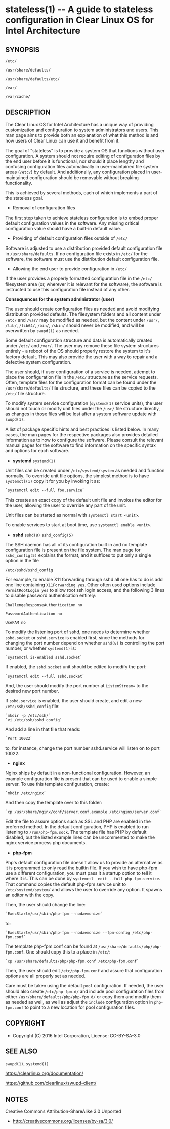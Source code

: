 stateless(1) -- A guide to stateless configuration in Clear Linux OS for Intel Architecture
=============================================

## SYNOPSIS

`/etc/`

`/usr/share/defaults/`

`/usr/share/defaults/etc/`

`/var/`

`/var/cache/`

## DESCRIPTION

The Clear Linux OS for Intel Architecture has a unique way of
providing customization and configuration to system administrators and
users. This man page aims to provide both an explanation of what this
method is and how users of Clear Linux can use it and benefit from it.

The goal of "stateless" is to provide a system OS that functions
without user configuration. A system should not require editing of
configuration files by the end user before it is functional, nor should
it place lengthy and confusing configuration files automatically in
user-maintained file system areas (`/etc/`) by default. And
additionally, any configuration placed in user-maintained configuration
should be removable without breaking functionality.

This is achieved by several methods, each of which implements a part
of the stateless goal.


 * Removal of configuration files

The first step taken to achieve stateless configuration is to embed
proper default configuration values in the software. Any missing
critical configuration value should have a built-in default value.

 * Providing of default configuration files outside of `/etc/`

Software is adjusted to use a distribution provided default
configuration file in `/usr/share/defaults`. If no configuration
file exists in `/etc/` for the software, the software must use the
distribution default configuration file.

 * Allowing the end user to provide configuration in `/etc/`

If the user provides a properly formatted configuration file in
the `/etc/` filesystem area (or, wherever it is relevant for the
software), the software is instructed to use this configuration
file instead of any other.


**Consequences for the system administrator (user)**

The user should create configuration files as needed and avoid
modifying distribution provided defaults. The filesystem folders and
all content under `/etc/` and `/var/` may be modified as needed, but
the content under `/usr/`, `/lib/`, `/lib64/`, `/bin/`, `/sbin/` should
never be modified, and will be overwritten by `swupd(1)` as needed.

Some default configuration structure and data is automatically created
under `/etc/` and `/var/`. The user may remove these file system
structures entirely - a reboot of the OS should properly restore the
system to it's factory default. This may also provide the user with
a way to repair and a defective system configuration.

The user should, if user configuration of a service is needed,
attempt to place the configuration file in the `/etc/` structure as
the service requests. Often, template files for the configuration
format can be found under the `/usr/share/defaults/` file structure,
and these files can be copied to the `/etc/` file structure.

To modify system service configuration (`systemd(1)` service units),
the user should not touch or modify unit files under the `/usr/`
file structure directly, as changes in those files will be lost after
a system software update with `swupd(1)`.

A list of package specific hints and best practices is listed below. In 
many cases, the man pages for the respective packages also provides 
detailed information as to how to configure the software. Please 
consult the relevant manual pages for the software to find information
on the specific syntax and options for each software.


 * **systemd** `systemd(1)`

Unit files can be created under `/etc/systemd/system` as needed and 
function normally. To override unit file options, the simplest method 
is to have `systemctl(1)` copy it for you by invoking it as:

    `systemctl edit --full foo.service`

This creates an exact copy of the default unit file and invokes the
editor for the user, allowing the user to override any part of the unit.

Unit files can be started as normal with `systemctl start <unit>`.

To enable services to start at boot time, use `systemctl enable <unit>`.


 * **sshd** `sshd(8)` `sshd_config(5)`

The SSH daemon has all of its configuration built in and no template
configuration file is present on the file system. The man page for
`sshd_config(5)` explains the format, and it suffices to put only a
single option in the file

   `/etc/sshd/sshd_config`

For example, to enable X11 forwarding through sshd all one has to do is
add one line containing `X11Forwarding yes`. Other often used options
include `PermitRootLogin yes` to allow root ssh login access, and the
following 3 lines to disable password authentication entirely:

`ChallengeResponseAuthentication no`

`PasswordAuthentication no`

`UsePAM no`

To modify the listening port of sshd, one needs to determine whether
`sshd.socket` or `sshd.service` is enabled first, since the methods
for changing the port number depend on whether `sshd(8)` is controlling
the port number, or whether `systemd(1)` is:

    `systemctl is-enabled sshd.socket`

If enabled, the `sshd.socket` unit should be edited to modify the port:

    `systemctl edit --full sshd.socket`

And, the user should modify the port number at `ListenStream=` to the
desired new port number.

If `sshd.service` is enabled, the user should create, and edit a new
`/etc/ssh/sshd_config` file:

    `mkdir -p /etc/ssh/`
    `vi /etc/ssh/sshd_config`

And add a line in that file that reads:

    `Port 10022`
    
to, for instance, change the port number sshd.service will listen on
to port 10022.


 * **nginx**

Nginx ships by default in a non-functional configuration. However,
an example configuration file is present that can be used to enable
a simple server. To use this template configuration, create:

    `mkdir /etc/nginx`

And then copy the template over to this folder:

    `cp /usr/share/nginx/conf/server.conf.example /etc/nginx/server.conf`

Edit the file to assure options such as SSL and PHP are enabled in
the preferred method. In the default configuration, PHP is enabled
to run listening to `/run/php-fpm.sock`. The template file has PHP
by default disabled, but the listed example lines can be uncommented
to make the nginx service process php documents.


 * **php-fpm**

Php's default configuration file doesn't allow us to provide an 
alternative as it is programmed to only read the builtin file. If you 
wish to have php-fpm use a different configuration, you must pass it a 
startup option to tell it where it is. This can be done by `systemctl 
edit --full php-fpm.service`. That command copies the default php-fpm 
service unit to `/etc/systemd/system/` and allows the user to override 
any option. It spawns an editor with the copy.

Then, the user should change the line:

    `ExecStart=/usr/sbin/php-fpm --nodaemonize`

to:

    `ExecStart=/usr/sbin/php-fpm --nodaemonize --fpm-config /etc/php-fpm.conf`

The template php-fpm.conf can be found at `/usr/share/defaults/php/php-fpm.conf`.
One should copy this to a place in `/etc/`:

    `cp /usr/share/defaults/php/php-fpm.conf /etc/php-fpm.conf`

Then, the user should edit `/etc/php-fpm.conf` and assure that 
configuration options are all properly set as needed.

Care must be taken using the default `pool` configuration. If needed, 
the user should also create `/etc/php-fpm.d/` and include pool 
configuration files from either `/usr/share/defaults/php/php-fpm.d/` or 
copy them and modify them as needed as well, as well as adjust the 
`include` configuration option in `php-fpm.conf` to point to a new 
location for pool configuration files.


## COPYRIGHT

 * Copyright (C) 2016 Intel Corporation, License: CC-BY-SA-3.0


## SEE ALSO

`swupd(1)`, `systemd(1)`

https://clearlinux.org/documentation/

https://github.com/clearlinux/swupd-client/

## NOTES

Creative Commons Attribution-ShareAlike 3.0 Unported

 * http://creativecommons.org/licenses/by-sa/3.0/
